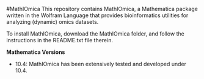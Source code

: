 #MathIOmica
This repository contains MathIOmica, a Mathematica package written in the Wolfram Language that provides bioinformatics utilities for analyzing (dynamic) omics datasets.

To install MathIOmica, download the MathIOmica folder, and follow the instructions in the README.txt file therein.

**Mathematica Versions**
* 10.4: MathIOmica has been extensively tested and developed under 10.4.
